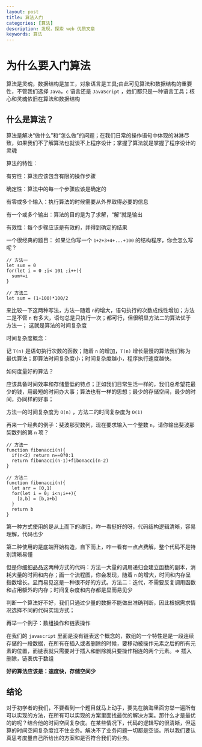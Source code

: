 ```yaml
---
layout: post
title: 算法入门
categories: [算法]
description: 发现，探索 web 优质文章
keywords: 算法
---
```


# 为什么要入门算法

算法是灵魂，数据结构是加工，对象语言是工具;由此可见算法和数据结构的重要性，不管我们选择 `Java`，`c` 语言还是 `JavaScript` ，她们都只是一种语言工具；核心和灵魂依旧在算法和数据结构

## 什么是算法？

算法是解决“做什么”和“怎么做”的问题；在我们日常的操作语句中体现的淋淋尽致，如果我们不了解算法也就谈不上程序设计；掌握了算法就是掌握了程序设计的灵魂

算法的特性：

有穷性：算法应该包含有限的操作步骤

确定性：算法中的每一个步骤应该是确定的

有零或多个输入：执行算法的时候需要从外界取得必要的信息

有一个或多个输出：算法的目的是为了求解，“解”就是输出

有效性：每个步骤应该是有效的，并得到确定的结果

一个很经典的题目： 如果让你写一个 `1+2+3+4+...+100` 的结构程序，你会怎么写呢？

```
// 方法一
let sum = 0
for(let i = 0 ;i< 101 ;i++){
  sum+=i
}

// 方法二
let sum = (1+100)*100/2
```

来比较一下这两种写法，方法一随着 `n`的增大，语句执行的次数成线性增加；方法二是不管 `n` 有多大，语句总是只执行一次；都可行，但很明显方法二的算法优于方法一； 这就是算法的时间复杂度

时间复杂度概念：

记 `T(n)` 是语句执行次数的函数；随着 `n` 的增加，`T(n)` 增长最慢的算法我们称为最优算法；即算法时间复杂度小；时间复杂度越小，程序执行速度越快。

如何度量好的算法？

应该具备时间效率和存储量低的特点；正如我们日常生活一样的，我们总希望花最少的钱，用最短的时间办大事；算法也有一样的思想；最少的存储空间，最少的时间，办同样的好事；

方法一的时间复杂度为 `O(n)` ，方法二的时间复杂度为 `O(1)`

再来一个经典的例子：斐波那契数列，现在要求输入一个整数 `n`，请你输出斐波那契数列的第 `n` 项？

```
// 方法一
function fibonacci(n){
  if(n<2) return n==0?0:1
  return fibonacci(n-1)+fibonacci(n-2)
}

// 方法二
function fibonacci(n){
  let arr = [0,1]
  for(let i = 0; i<n;i++){
    [a,b] = [b,a+b]
  }
  return b
}
```

第一种方式使用的是从上而下的递归，咋一看挺好的呀，代码结构逻辑清晰，容易理解，代码也少

第二种使用的是底端开始构造，自下而上，咋一看有一点点费解，整个代码不是特别清晰易懂

但是你细细品品这两种方式的代码：方法一大量的调用递归会建立函数的副本，消耗大量的时间和内存；画一个流程图，你会发现，随着 `n` 的增大，时间和内存呈指数增长。显而易见这是一种很不好的方式。方法二：迭代，不需要反复调用函数和占用额外的内存；时间复杂度和内存都是显而易见少

判断一个算法好不好，我们只通过少量的数据不能做出准确判断，因此根据需求情况选择不同的代码实现方式；

再举一个例子：数组操作和链表操作

在我们的 `javascript` 里面是没有链表这个概念的，数组的一个特性是是一段连续存储的一段数据，在所有在插入或者删除的时候，要移动被操作元素之后的所有元素的位置，而链表就只需要对于插入和删除就只要操作相连的两个元素。=> 插入删除，链表优于数组

**好的算法应该是：速度快，存储空间少**

## 结论

对于初学者的我们，不要看到一个题目就马上动手，要先在脑海里面穷举一遍所有可以实现的方法，在所有可以实现的方案里面找最优的解决方案。那什么才是最优的的呢？结合他的时间空间复杂度。在某些情况下，代码的逻辑写的很清晰，但运算的时间空间复杂度扛不住业务。解决不了业务问题一切都是空谈。所以我们要认真思考度量自己所给出的方案和是否符合我们的业务。

